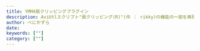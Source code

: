 ```yaml
---
title: YMM4扇クリッピングプラグイン
description: AviUtlスクリプト"扇クリッピング(R)"(作 ： rikky)の機能の一部を再現した、映像を扇状にクリッピングする映像エフェクトです
author: べにかずら
date:
keywords: [""]
category: [""]
---
```


